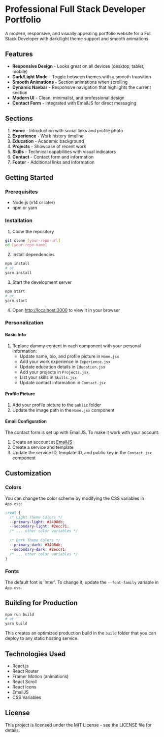 # Professional Full Stack Developer Portfolio

A modern, responsive, and visually appealing portfolio website for a Full Stack Developer with dark/light theme support and smooth animations.

## Features

- **Responsive Design** - Looks great on all devices (desktop, tablet, mobile)
- **Dark/Light Mode** - Toggle between themes with a smooth transition
- **Smooth Animations** - Section animations when scrolling
- **Dynamic Navbar** - Responsive navigation that highlights the current section
- **Modern UI** - Clean, minimalist, and professional design
- **Contact Form** - Integrated with EmailJS for direct messaging

## Sections

1. **Home** - Introduction with social links and profile photo
2. **Experience** - Work history timeline
3. **Education** - Academic background
4. **Projects** - Showcase of recent work
5. **Skills** - Technical capabilities with visual indicators
6. **Contact** - Contact form and information
7. **Footer** - Additional links and information

## Getting Started

### Prerequisites

- Node.js (v14 or later)
- npm or yarn

### Installation

1. Clone the repository
```bash
git clone [your-repo-url]
cd [your-repo-name]
```

2. Install dependencies
```bash
npm install
# or
yarn install
```

3. Start the development server
```bash
npm start
# or
yarn start
```

4. Open [http://localhost:3000](http://localhost:3000) to view it in your browser

### Personalization

#### Basic Info

1. Replace dummy content in each component with your personal information:
   - Update name, bio, and profile picture in `Home.jsx`
   - Add your work experience in `Experience.jsx`
   - Update education details in `Education.jsx`
   - Add your projects in `Projects.jsx`
   - List your skills in `Skills.jsx`
   - Update contact information in `Contact.jsx`

#### Profile Picture

1. Add your profile picture to the `public` folder
2. Update the image path in the `Home.jsx` component

#### Email Configuration

The contact form is set up with EmailJS. To make it work with your account:

1. Create an account at [EmailJS](https://www.emailjs.com/)
2. Create a service and template
3. Update the service ID, template ID, and public key in the `Contact.jsx` component

## Customization

### Colors

You can change the color scheme by modifying the CSS variables in `App.css`:

```css
:root {
  /* Light Theme Colors */
  --primary-light: #3498db;
  --secondary-light: #2ecc71;
  /* ... other color variables */
  
  /* Dark Theme Colors */
  --primary-dark: #3498db;
  --secondary-dark: #2ecc71;
  /* ... other color variables */
}
```

### Fonts

The default font is 'Inter'. To change it, update the `--font-family` variable in `App.css`.

## Building for Production

```bash
npm run build
# or
yarn build
```

This creates an optimized production build in the `build` folder that you can deploy to any static hosting service.

## Technologies Used

- React.js
- React Router
- Framer Motion (animations)
- React Scroll
- React Icons
- EmailJS
- CSS Variables

## License

This project is licensed under the MIT License - see the LICENSE file for details.
